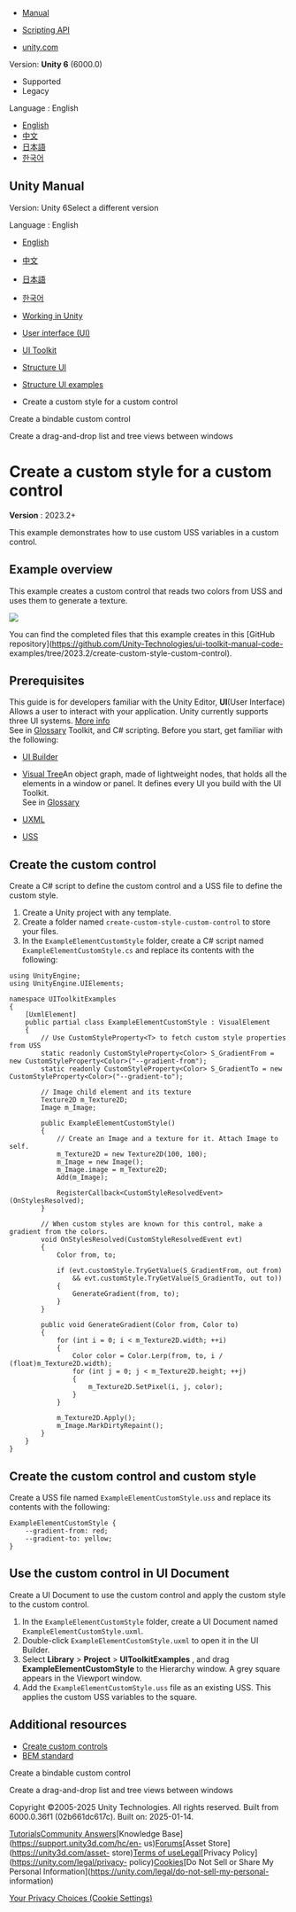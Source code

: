 [](https://docs.unity3d.com)

  * [Manual](../Manual/index.html)
  * [Scripting API](../ScriptReference/index.html)

  * [unity.com](https://unity.com/)

Version: **Unity 6** (6000.0)

  * Supported
  * Legacy

Language : English

  * [English](/Manual/UIE-create-custom-style-custom-control.html)
  * [中文](/cn/current/Manual/UIE-create-custom-style-custom-control.html)
  * [日本語](/ja/current/Manual/UIE-create-custom-style-custom-control.html)
  * [한국어](/kr/current/Manual/UIE-create-custom-style-custom-control.html)

[](https://docs.unity3d.com)

## Unity Manual

Version: Unity 6Select a different version

Language : English

  * [English](/Manual/UIE-create-custom-style-custom-control.html)
  * [中文](/cn/current/Manual/UIE-create-custom-style-custom-control.html)
  * [日本語](/ja/current/Manual/UIE-create-custom-style-custom-control.html)
  * [한국어](/kr/current/Manual/UIE-create-custom-style-custom-control.html)

  * [Working in Unity](working-in-unity.html)
  * [User interface (UI)](UIToolkits.html)
  * [UI Toolkit](UIElements.html)
  * [Structure UI](UIE-structure-ui.html)
  * [Structure UI examples](UIE-uxml-examples.html)
  * Create a custom style for a custom control

[](UIE-create-bindable-custom-control.html)

Create a bindable custom control

[](UIE-create-drag-and-drop-list-treeview-between-windows.html)

Create a drag-and-drop list and tree views between windows

# Create a custom style for a custom control

**Version** : 2023.2+

This example demonstrates how to use custom USS variables in a custom control.

## Example overview

This example creates a custom control that reads two colors from USS and uses
them to generate a texture.

![](../uploads/Main/custom-uss-gradient.png)

You can find the completed files that this example creates in this [GitHub
repository](https://github.com/Unity-Technologies/ui-toolkit-manual-code-
examples/tree/2023.2/create-custom-style-custom-control).

## Prerequisites

This guide is for developers familiar with the Unity Editor, **UI**(User
Interface) Allows a user to interact with your application. Unity currently
supports three UI systems. [More info](UI-system-compare.html)  
See in [Glossary](Glossary.html#UI) Toolkit, and C# scripting. Before you
start, get familiar with the following:

  * [UI Builder](UIBuilder.html)
  * [Visual Tree](UIE-VisualTree.html)An object graph, made of lightweight nodes, that holds all the elements in a window or panel. It defines every UI you build with the UI Toolkit.  
See in [Glossary](Glossary.html#Visualtree)

  * [UXML](UIE-UXML.html)
  * [USS](UIE-USS.html)

## Create the custom control

Create a C# script to define the custom control and a USS file to define the
custom style.

  1. Create a Unity project with any template.
  2. Create a folder named `create-custom-style-custom-control` to store your files.
  3. In the `ExampleElementCustomStyle` folder, create a C# script named `ExampleElementCustomStyle.cs` and replace its contents with the following:

    
    
    using UnityEngine;
    using UnityEngine.UIElements;
    
    namespace UIToolkitExamples
    {
        [UxmlElement]
        public partial class ExampleElementCustomStyle : VisualElement
        {
            // Use CustomStyleProperty<T> to fetch custom style properties from USS
            static readonly CustomStyleProperty<Color> S_GradientFrom = new CustomStyleProperty<Color>("--gradient-from");
            static readonly CustomStyleProperty<Color> S_GradientTo = new CustomStyleProperty<Color>("--gradient-to");
    
            // Image child element and its texture
            Texture2D m_Texture2D;
            Image m_Image;
    
            public ExampleElementCustomStyle()
            {
                // Create an Image and a texture for it. Attach Image to self.
                m_Texture2D = new Texture2D(100, 100);
                m_Image = new Image();
                m_Image.image = m_Texture2D;
                Add(m_Image);
    
                RegisterCallback<CustomStyleResolvedEvent>(OnStylesResolved);
            }
    
            // When custom styles are known for this control, make a gradient from the colors.
            void OnStylesResolved(CustomStyleResolvedEvent evt)
            {
                Color from, to;
    
                if (evt.customStyle.TryGetValue(S_GradientFrom, out from)
                    && evt.customStyle.TryGetValue(S_GradientTo, out to))
                {
                    GenerateGradient(from, to);
                }
            }
    
            public void GenerateGradient(Color from, Color to)
            {
                for (int i = 0; i < m_Texture2D.width; ++i)
                {
                    Color color = Color.Lerp(from, to, i / (float)m_Texture2D.width);
                    for (int j = 0; j < m_Texture2D.height; ++j)
                    {
                        m_Texture2D.SetPixel(i, j, color);
                    }
                }
    
                m_Texture2D.Apply();
                m_Image.MarkDirtyRepaint();
            }
        }
    }
    

## Create the custom control and custom style

Create a USS file named `ExampleElementCustomStyle.uss` and replace its
contents with the following:

    
    
    ExampleElementCustomStyle {
        --gradient-from: red;
        --gradient-to: yellow;
    }
    

## Use the custom control in UI Document

Create a UI Document to use the custom control and apply the custom style to
the custom control.

  1. In the `ExampleElementCustomStyle` folder, create a UI Document named `ExampleElementCustomStyle.uxml`.
  2. Double-click `ExampleElementCustomStyle.uxml` to open it in the UI Builder.
  3. Select **Library** > **Project** > **UIToolkitExamples** , and drag **ExampleElementCustomStyle** to the Hierarchy window. A grey square appears in the Viewport window.
  4. Add the `ExampleElementCustomStyle.uss` file as an existing USS. This applies the custom USS variables to the square.

## Additional resources

  * [Create custom controls](UIE-create-custom-controls.html)
  * [BEM standard](http://getbem.com/)

[](UIE-create-bindable-custom-control.html)

Create a bindable custom control

[](UIE-create-drag-and-drop-list-treeview-between-windows.html)

Create a drag-and-drop list and tree views between windows

Copyright ©2005-2025 Unity Technologies. All rights reserved. Built from
6000.0.36f1 (02b661dc617c). Built on: 2025-01-14.

[Tutorials](https://learn.unity.com/)[Community
Answers](https://answers.unity3d.com)[Knowledge
Base](https://support.unity3d.com/hc/en-
us)[Forums](https://forum.unity3d.com)[Asset Store](https://unity3d.com/asset-
store)[Terms of
use](https://docs.unity3d.com/Manual/TermsOfUse.html)[Legal](https://unity.com/legal)[Privacy
Policy](https://unity.com/legal/privacy-
policy)[Cookies](https://unity.com/legal/cookie-policy)[Do Not Sell or Share
My Personal Information](https://unity.com/legal/do-not-sell-my-personal-
information)

[Your Privacy Choices (Cookie Settings)](javascript:void\(0\);)

